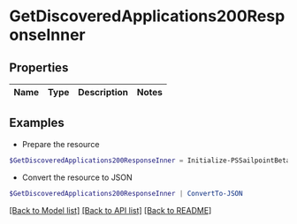 # GetDiscoveredApplications200ResponseInner
## Properties

Name | Type | Description | Notes
------------ | ------------- | ------------- | -------------

## Examples

- Prepare the resource
```powershell
$GetDiscoveredApplications200ResponseInner = Initialize-PSSailpointBetaGetDiscoveredApplications200ResponseInner 
```

- Convert the resource to JSON
```powershell
$GetDiscoveredApplications200ResponseInner | ConvertTo-JSON
```

[[Back to Model list]](../README.md#documentation-for-models) [[Back to API list]](../README.md#documentation-for-api-endpoints) [[Back to README]](../README.md)

